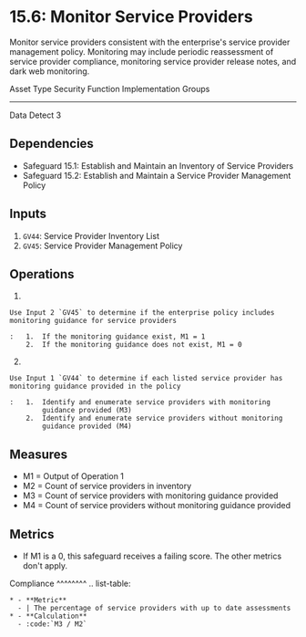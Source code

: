 # 15.6: Monitor Service Providers

Monitor service providers consistent with the enterprise's service
provider management policy. Monitoring may include periodic reassessment
of service provider compliance, monitoring service provider release
notes, and dark web monitoring.

  Asset Type   Security Function   Implementation Groups
  ------------ ------------------- -----------------------
  Data         Detect              3

## Dependencies

-   Safeguard 15.1: Establish and Maintain an Inventory of Service
    Providers
-   Safeguard 15.2: Establish and Maintain a Service Provider Management
    Policy

## Inputs

1.  `GV44`: Service Provider Inventory List
2.  `GV45`: Service Provider Management Policy

## Operations

1.  

    Use Input 2 `GV45` to determine if the enterprise policy includes monitoring guidance for service providers

    :   1.  If the monitoring guidance exist, M1 = 1
        2.  If the monitoring guidance does not exist, M1 = 0

2.  

    Use Input 1 `GV44` to determine if each listed service provider has monitoring guidance provided in the policy

    :   1.  Identify and enumerate service providers with monitoring
            guidance provided (M3)
        2.  Identify and enumerate service providers without monitoring
            guidance provided (M4)

## Measures

-   M1 = Output of Operation 1
-   M2 = Count of service providers in inventory
-   M3 = Count of service providers with monitoring guidance provided
-   M4 = Count of service providers without monitoring guidance provided

## Metrics

-   If M1 is a 0, this safeguard receives a failing score. The other
    metrics don\'t apply.

Compliance \^\^\^\^\^\^\^\^ .. list-table:

    * - **Metric**
      - | The percentage of service providers with up to date assessments 
    * - **Calculation**
      - :code:`M3 / M2`
